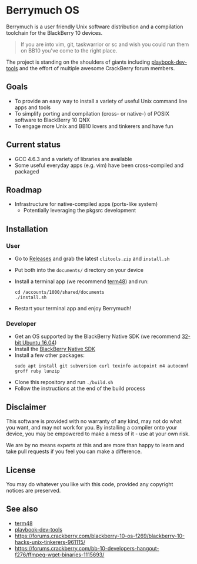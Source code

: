 # Berrymuch OS

Berrymuch is a user friendly Unix software distribution and a compilation toolchain for the BlackBerry 10 devices.

> If you are into vim, git, taskwarrior or sc and wish you could run them on BB10 you've come to the right place.

The project is standing on the shoulders of giants including [playbook-dev-tools](https://github.com/mordak/playbook-dev-tools) and the effort of multiple awesome CrackBerry forum members.

## Goals

* To provide an easy way to install a variety of useful Unix command line apps and tools
* To simplify porting and compilation (cross- or native-) of POSIX software to BlackBerry 10 QNX
* To engage more Unix and BB10 lovers and tinkerers and have fun
 
## Current status

* GCC 4.6.3 and a variety of libraries are available
* Some useful everyday apps (e.g. vim) have been cross-compiled and packaged 

## Roadmap

- Infrastructure for native-compiled apps (ports-like system)
  * Potentially leveraging the pkgsrc development

## Installation

### User

* Go to [Releases](https://github.com/berryamin/berrymuch/releases) and grab the latest `clitools.zip` and `install.sh`
* Put both into the `documents/` directory on your device
* Install a terminal app (we recommend [term48](https://appworld.blackberry.com/webstore/content/26272878/?lang=en)) and run:

  ```
  cd /accounts/1000/shared/documents
  ./install.sh
  ```
* Restart your terminal app and enjoy Berrymuch!

### Developer

* Get an OS supported by the BlackBerry Native SDK (we recommend [32-bit Ubuntu 16.04](http://releases.ubuntu.com/16.04/ubuntu-16.04.6-desktop-i386.iso))
* Install the [BlackBerry Native SDK](https://developer.blackberry.com/native/download/)
* Install a few other packages:
  ```
  sudo apt install git subversion curl texinfo autopoint m4 autoconf groff ruby lunzip
  ```
* Clone this repository and run `./build.sh`
* Follow the instructions at the end of the build process

## Disclaimer

This software is provided with no warranty of any kind, may not do what you want, and may not work for you. By installing a compiler onto your device, you may be empowered to make a mess of it - use at your own risk.

We are by no means experts at this and are more than happy to learn and take pull requests if you feel you can make a difference.

## License

You may do whatever you like with this code, provided any copyright notices are preserved.

## See also

* [term48](https://github.com/mordak/Term48)
* [playbook-dev-tools](https://github.com/mordak/playbook-dev-tools)
* https://forums.crackberry.com/blackberry-10-os-f269/blackberry-10-hacks-unix-tinkerers-961115/
* https://forums.crackberry.com/bb-10-developers-hangout-f276/ffmpeg-wget-binaries-1115693/

